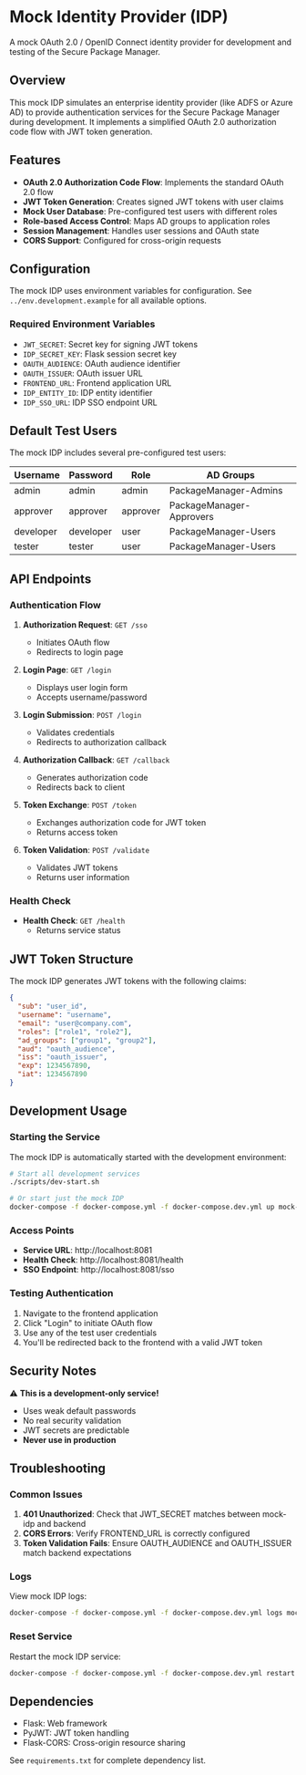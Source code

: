 # Mock Identity Provider (IDP)

A mock OAuth 2.0 / OpenID Connect identity provider for development and testing of the Secure Package Manager.

## Overview

This mock IDP simulates an enterprise identity provider (like ADFS or Azure AD) to provide authentication services for the Secure Package Manager during development. It implements a simplified OAuth 2.0 authorization code flow with JWT token generation.

## Features

- **OAuth 2.0 Authorization Code Flow**: Implements the standard OAuth 2.0 flow
- **JWT Token Generation**: Creates signed JWT tokens with user claims
- **Mock User Database**: Pre-configured test users with different roles
- **Role-based Access Control**: Maps AD groups to application roles
- **Session Management**: Handles user sessions and OAuth state
- **CORS Support**: Configured for cross-origin requests

## Configuration

The mock IDP uses environment variables for configuration. See `../env.development.example` for all available options.

### Required Environment Variables

- `JWT_SECRET`: Secret key for signing JWT tokens
- `IDP_SECRET_KEY`: Flask session secret key
- `OAUTH_AUDIENCE`: OAuth audience identifier
- `OAUTH_ISSUER`: OAuth issuer URL
- `FRONTEND_URL`: Frontend application URL
- `IDP_ENTITY_ID`: IDP entity identifier
- `IDP_SSO_URL`: IDP SSO endpoint URL

## Default Test Users

The mock IDP includes several pre-configured test users:

| Username | Password | Role | AD Groups |
|----------|----------|------|-----------|
| admin | admin | admin | PackageManager-Admins |
| approver | approver | approver | PackageManager-Approvers |
| developer | developer | user | PackageManager-Users |
| tester | tester | user | PackageManager-Users |

## API Endpoints

### Authentication Flow

1. **Authorization Request**: `GET /sso`
   - Initiates OAuth flow
   - Redirects to login page

2. **Login Page**: `GET /login`
   - Displays user login form
   - Accepts username/password

3. **Login Submission**: `POST /login`
   - Validates credentials
   - Redirects to authorization callback

4. **Authorization Callback**: `GET /callback`
   - Generates authorization code
   - Redirects back to client

5. **Token Exchange**: `POST /token`
   - Exchanges authorization code for JWT token
   - Returns access token

6. **Token Validation**: `POST /validate`
   - Validates JWT tokens
   - Returns user information

### Health Check

- **Health Check**: `GET /health`
  - Returns service status

## JWT Token Structure

The mock IDP generates JWT tokens with the following claims:

```json
{
  "sub": "user_id",
  "username": "username",
  "email": "user@company.com",
  "roles": ["role1", "role2"],
  "ad_groups": ["group1", "group2"],
  "aud": "oauth_audience",
  "iss": "oauth_issuer",
  "exp": 1234567890,
  "iat": 1234567890
}
```

## Development Usage

### Starting the Service

The mock IDP is automatically started with the development environment:

```bash
# Start all development services
./scripts/dev-start.sh

# Or start just the mock IDP
docker-compose -f docker-compose.yml -f docker-compose.dev.yml up mock-idp
```

### Access Points

- **Service URL**: http://localhost:8081
- **Health Check**: http://localhost:8081/health
- **SSO Endpoint**: http://localhost:8081/sso

### Testing Authentication

1. Navigate to the frontend application
2. Click "Login" to initiate OAuth flow
3. Use any of the test user credentials
4. You'll be redirected back to the frontend with a valid JWT token

## Security Notes

⚠️ **This is a development-only service!**

- Uses weak default passwords
- No real security validation
- JWT secrets are predictable
- **Never use in production**

## Troubleshooting

### Common Issues

1. **401 Unauthorized**: Check that JWT_SECRET matches between mock-idp and backend
2. **CORS Errors**: Verify FRONTEND_URL is correctly configured
3. **Token Validation Fails**: Ensure OAUTH_AUDIENCE and OAUTH_ISSUER match backend expectations

### Logs

View mock IDP logs:

```bash
docker-compose -f docker-compose.yml -f docker-compose.dev.yml logs mock-idp
```

### Reset Service

Restart the mock IDP service:

```bash
docker-compose -f docker-compose.yml -f docker-compose.dev.yml restart mock-idp
```

## Dependencies

- Flask: Web framework
- PyJWT: JWT token handling
- Flask-CORS: Cross-origin resource sharing

See `requirements.txt` for complete dependency list.
